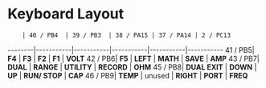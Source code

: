 Keyboard Layout
===


		| 40 / PB4	| 39 / PB3	| 38 / PA15	| 37 / PA14	| 2 / PC13
--------|-----------|-----------|-----------|-----------|-----------
41 / PB5| __F4__	| __F3__	| __F2__	| __F1__	| __VOLT__
42 / PB6| __F5__	| __LEFT__	| __MATH__	| __SAVE__	| __AMP__
43 / PB7| __DUAL__	| __RANGE__	| __UTILITY__ | __RECORD__ | __OHM__
45 / PB8| __DUAL EXIT__ | __DOWN__ | __UP__	| __RUN/ STOP__ | __CAP__
46 / PB9| __TEMP__	| unused		| __RIGHT__	| __PORT__	| __FREQ__

